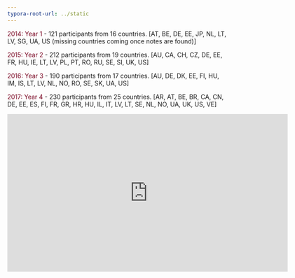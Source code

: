 ```yaml
---
typora-root-url: ../static
---
```


<span style="color:#77011e;">2014:  Year 1</span>  -  121 participants from 16 countries. [AT, BE, DE, EE, JP, NL, LT, LV, SG, UA, US (missing countries coming once notes are found)]

<span style="color:#77011e;">2015:  Year 2</span>  -  212 participants from 19 countries. [AU, CA, CH, CZ, DE, EE, FR, HU, IE, LT, LV, PL, PT, RO, RU, SE, SI, UK, US]

<span style="color:#77011e;">2016:  Year 3</span>  -  190 participants from 17 countries. [AU, DE, DK, EE, FI, HU, IM, IS, LT, LV, NL, NO, RO, SE, SK, UA, US]

<span style="color:#77011e;">2017:  Year 4</span>  -  230 participants from 25 countries. [AR, AT, BE, BR, CA, CN, DE, EE, ES, FI, FR, GR, HR, HU, IL, IT, LV, LT, SE, NL, NO, UA, UK, US, VE]



<div class="iframe"><iframe src="https://player.vimeo.com/video/100194629?byline=0&color=ffffff&portrait=0&title=0" width="640" height="360" frameborder="0" webkitallowfullscreen mozallowfullscreen allowfullscreen></iframe></div>

